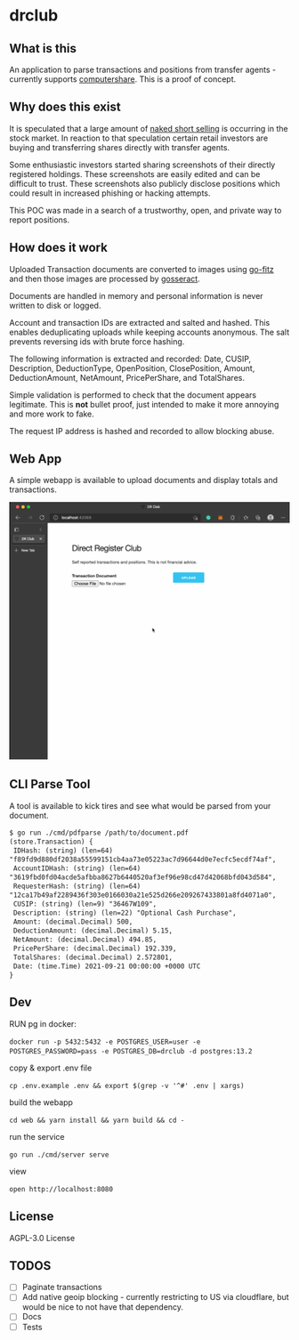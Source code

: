 # drclub

## What is this

An application to parse transactions and positions from transfer agents -
currently supports [computershare][computershare]. This is a proof of concept.

## Why does this exist

It is speculated that a large amount of [naked short selling][nakedshortselling]
is occurring in the stock market. In reaction to that speculation certain retail
investors are buying and transferring shares directly with transfer agents.

Some enthusiastic investors started sharing screenshots of their directly
registered holdings. These screenshots are easily edited and can be difficult to
trust. These screenshots also publicly disclose positions which could result in
increased phishing or hacking attempts.

This POC was made in a search of a trustworthy, open, and private way to report
positions.

## How does it work

Uploaded Transaction documents are converted to images using [go-fitz][go-fitz]
and then those images are processed by [gosseract][gosseract].

Documents are handled in memory and personal information is never written to
disk or logged.

Account and transaction IDs are extracted and salted and hashed. This enables
deduplicating uploads while keeping accounts anonymous. The salt prevents
reversing ids with brute force hashing.

The following information is extracted and recorded: Date, CUSIP, Description,
DeductionType, OpenPosition, ClosePosition, Amount, DeductionAmount, NetAmount,
PricePerShare, and TotalShares.

Simple validation is performed to check that the document appears legitimate.
This is **not** bullet proof, just intended to make it more annoying and more
work to fake.

The request IP address is hashed and recorded to allow blocking abuse.

## Web App

A simple webapp is available to upload documents and display totals and
transactions.

![demo](./docs/demo.gif)

## CLI Parse Tool

A tool is available to kick tires and see what would be parsed from your document.

```console
$ go run ./cmd/pdfparse /path/to/document.pdf
(store.Transaction) {
 IDHash: (string) (len=64) "f89fd9d880df2038a55599151cb4aa73e05223ac7d96644d0e7ecfc5ecdf74af",
 AccountIDHash: (string) (len=64) "3619fbd0fd04acde5afbba8627b6440520af3ef96e98cd47d42068bfd043d584",
 RequesterHash: (string) (len=64) "12ca17b49af2289436f303e0166030a21e525d266e209267433801a8fd4071a0",
 CUSIP: (string) (len=9) "36467W109",
 Description: (string) (len=22) "Optional Cash Purchase",
 Amount: (decimal.Decimal) 500,
 DeductionAmount: (decimal.Decimal) 5.15,
 NetAmount: (decimal.Decimal) 494.85,
 PricePerShare: (decimal.Decimal) 192.339,
 TotalShares: (decimal.Decimal) 2.572801,
 Date: (time.Time) 2021-09-21 00:00:00 +0000 UTC
}
```

## Dev

RUN pg in docker:

`docker run -p 5432:5432 -e POSTGRES_USER=user -e POSTGRES_PASSWORD=pass -e POSTGRES_DB=drclub -d postgres:13.2`

copy & export .env file

`cp .env.example .env && export $(grep -v '^#' .env | xargs)`

build the webapp

`cd web && yarn install && yarn build && cd -`

run the service

`go run ./cmd/server serve`

view

`open http://localhost:8080`

## License

AGPL-3.0 License

## TODOS

- [ ] Paginate transactions
- [ ] Add native geoip blocking - currently restricting to US via cloudflare,
      but would be nice to not have that dependency.
- [ ] Docs
- [ ] Tests

[computershare]: https://www.computershare.com/us
[nakedshortselling]: https://en.wikipedia.org/wiki/Naked_short_selling
[gosseract]: https://github.com/otiai10/gosseract
[go-fitz]: https://github.com/karmdip-mi/go-fitz
